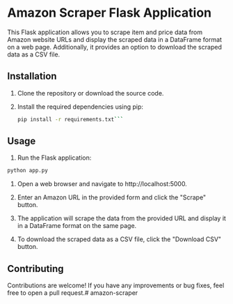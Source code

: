# Amazon Scraper Flask Application

This Flask application allows you to scrape item and price data from Amazon website URLs and display the scraped data in a DataFrame format on a web page. Additionally, it provides an option to download the scraped data as a CSV file.

## Installation

1. Clone the repository or download the source code.

2. Install the required dependencies using pip:

   ```bash
   pip install -r requirements.txt```


## Usage
1. Run the Flask application:

```bash
python app.py
```

1. Open a web browser and navigate to http://localhost:5000.

1. Enter an Amazon URL in the provided form and click the "Scrape" button.

1. The application will scrape the data from the provided URL and display it in a DataFrame format on the same page.

1. To download the scraped data as a CSV file, click the "Download CSV" button.

## Contributing
Contributions are welcome! If you have any improvements or bug fixes, feel free to open a pull request.#   a m a z o n - s c r a p e r  
 